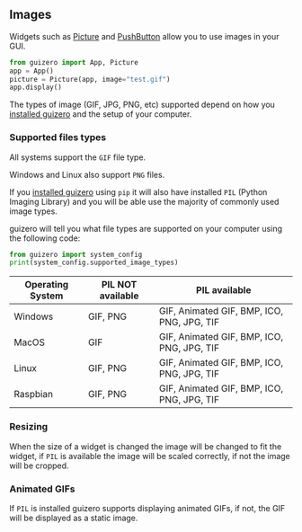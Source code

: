 ## Images

Widgets such as [Picture](picture.md) and [PushButton](pushbutton.md) allow you to use images in your GUI.

```python
from guizero import App, Picture
app = App()
picture = Picture(app, image="test.gif")
app.display()
```

The types of image (GIF, JPG, PNG, etc) supported depend on how you [installed guizero](index.md) and the setup of your computer.

### Supported files types

All systems support the `GIF` file type.

Windows and Linux also support `PNG` files.

If you [installed guizero](index.md) using `pip` it will also have installed `PIL` (Python Imaging Library) and you will be able use the majority of commonly used image types.

guizero will tell you what file types are supported on your computer using the following code:

```python
from guizero import system_config
print(system_config.supported_image_types)
```

| Operating System | PIL NOT available | PIL available                              |
|------------------|-------------------|--------------------------------------------|
| Windows          | GIF, PNG          | GIF, Animated GIF, BMP, ICO, PNG, JPG, TIF |
| MacOS            | GIF               | GIF, Animated GIF, BMP, ICO, PNG, JPG, TIF |
| Linux            | GIF, PNG          | GIF, Animated GIF, BMP, ICO, PNG, JPG, TIF |
| Raspbian         | GIF, PNG          | GIF, Animated GIF, BMP, ICO, PNG, JPG, TIF |

### Resizing

When the size of a widget is changed the image will be changed to fit the widget, if `PIL` is available the image will be scaled correctly, if not the image will be cropped.

### Animated GIFs

If `PIL` is installed guizero supports displaying animated GIFs, if not, the GIF will be displayed as a static image.
